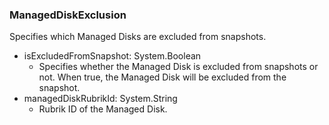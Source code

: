 ### ManagedDiskExclusion
Specifies which Managed Disks are excluded from snapshots.

- isExcludedFromSnapshot: System.Boolean
  - Specifies whether the Managed Disk is excluded from snapshots or not. When true, the Managed Disk will be excluded from the snapshot.
- managedDiskRubrikId: System.String
  - Rubrik ID of the Managed Disk.
